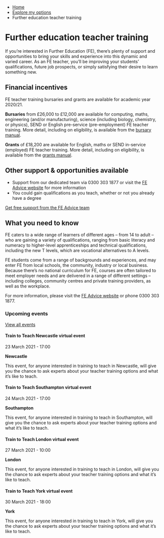 *   [Home](/)
*   [Explore my options](/explore-my-options)
*   Further education teacher training

Further education teacher training
==================================

If you’re interested in Further Education (FE), there’s plenty of support and opportunities to bring your skills and experience into this dynamic and varied career. As an FE teacher, you’ll be improving your students’ qualifications, future job prospects, or simply satisfying their desire to learn something new.

Financial incentives
--------------------

FE teacher training bursaries and grants are available for academic year 2020/21.

**Bursaries** from £26,000 to £12,000 are available for computing, maths, engineering (and/or manufacturing), science (including biology, chemistry, or physics), SEND or English pre-service (pre-employment) FE teacher training. More detail, including on eligibility, is available from the [bursary manual](https://www.gov.uk/government/publications/fe-funding-initial-teacher-education-ite-academic-year-2020-to-2021).

**Grants** of £18,200 are available for English, maths or SEND in-service (employed) FE teacher training. More detail, including on eligibility, is available from the [grants manual](https://www.gov.uk/government/publications/fe-funding-initial-teacher-education-ite-academic-year-2020-to-2021).

Other support & opportunities available
---------------------------------------

*   Support from our dedicated team via 0300 303 1877 or visit the [FE Advice website](https://www.feadvice.org.uk/i-want-work-fe-skills-sector) for more information 
*   You could gain qualifications as you teach, whether or not you already have a degree

[Get free support from the FE Advice team](https://www.feadvice.org.uk/i-want-work-fe-skills-sector "Get free support from the FE Advice Team")

What you need to know
---------------------

FE caters to a wide range of learners of different ages – from 14 to adult – who are gaining a variety of qualifications, ranging from basic literacy and numeracy to higher-level apprenticeships and technical qualifications, including the new T levels, which are vocational alternatives to A levels.

FE students come from a range of backgrounds and experiences, and may enter FE from local schools, the community, industry or local business. Because there’s no national curriculum for FE, courses are often tailored to meet employer needs and are delivered in a range of different settings – including colleges, community centres and private training providers, as well as the workplace.

For more information, please visit the [FE Advice website](https://www.feadvice.org.uk/i-want-work-fe-skills-sector) or phone 0300 303 1877.

### Upcoming events

[View all events](/teaching-events)

[](/teaching-events/train-to-teach-events/train-to-teach-newcastle-virtual-event-230321)

#### Train to Teach Newcastle virtual event

23 March 2021 - 17:00

**Newcastle**

This event, for anyone interested in training to teach in Newcastle, will give you the chance to ask experts about your teacher training options and what it’s like to teach.

[](/teaching-events/train-to-teach-events/train-to-teach-southampton-virtual-event-240321)

#### Train to Teach Southampton virtual event

24 March 2021 - 17:00

**Southampton**

This event, for anyone interested in training to teach in Southampton, will give you the chance to ask experts about your teacher training options and what it’s like to teach.

[](/teaching-events/train-to-teach-events/train-to-teach-london-virtual-event-270321)

#### Train to Teach London virtual event

27 March 2021 - 10:00

**London**

This event, for anyone interested in training to teach in London, will give you the chance to ask experts about your teacher training options and what it’s like to teach.

[](/teaching-events/train-to-teach-events/train-to-teach-york-virtual-event-300321)

#### Train to Teach York virtual event

30 March 2021 - 18:00

**York**

This event, for anyone interested in training to teach in York, will give you the chance to ask experts about your teacher training options and what it’s like to teach.
